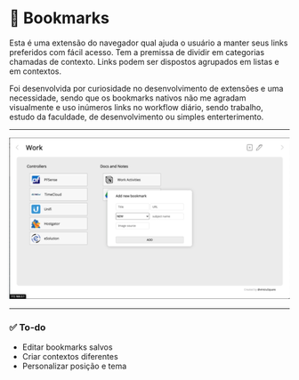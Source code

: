 # 📖 Bookmarks

Esta é uma extensão do navegador qual ajuda o usuário a manter seus links preferidos com fácil acesso. Tem a premissa de dividir em categorias chamadas de contexto. 
Links podem ser dispostos agrupados em listas e em contextos.

Foi desenvolvida por curiosidade no desenvolvimento de extensões e uma necessidade, sendo que os bookmarks nativos não me agradam visualmente e uso inúmeros links no workflow diário, sendo trabalho, estudo da faculdade, de desenvolvimento ou simples enterterimento.

-----

<img src="./readmeAssets/print-V02.png">


----
### ✅ To-do
- Editar bookmarks salvos
- Criar contextos diferentes
- Personalizar posição e tema